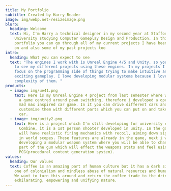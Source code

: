 ```yaml
---
title: My Portfolio
subtitle: Created by Harry Reader
image: img/webp.net-resizeimage.png
blurb:
  heading: Welcome
  text: Hi, I'm Harry a technical designer in my second year at Staffordshire
    University studying Computer Gameplay Design and Production. In this
    portfolio you can go through all of my current projects I have been working
    on and also some of my past projects too
intro:
  heading: What you can expect to see
  text: "The engines I work with is Unreal Engine 4/5 and Unity, so you can expect
    to see my different projects using these engines. In my projects I mainly
    focus on the programming side of things trying to make intuitive and
    exciting gameplay. I love developing modular systems because I love the
    complexity of them. "
products:
  - image: img/ue41.png
    text: Here is my Unreal Engine 4 project from last semester where we had to make
      a game centred around pawn switching, therefore i developed a open world
      mad max inspired car game. In it you can drive different cars and
      customise them with different parts which you can put on and take off the
      car.
  - image: img/unity2.png
    text: Here is a project which I'm still developing for university called
      Combine, it is a 1st person shooter developed in unity. In the game you
      will have realistic firing mechanics with recoil, aiming down sights and
      in world scopes. These features are already in the game, next i will be
      developing a modular weapon system where you will be able to change every
      part of the gun which will effect the weapons stats and feel using a
      PCG(procedural content generation system).
values:
  heading: Our values
  text: Coffee is an amazing part of human culture but it has a dark side too –
    one of colonialism and mindless abuse of natural resources and human lives.
    We want to turn this around and return the coffee trade to the drink’s
    exhilarating, empowering and unifying nature.
---
```

